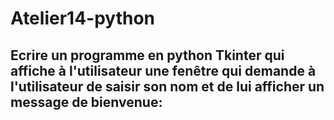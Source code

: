 # Atelier14-python
## Ecrire un programme en python Tkinter qui affiche à l'utilisateur une fenêtre qui demande à l'utilisateur  de saisir son nom et de lui afficher un message de bienvenue:
